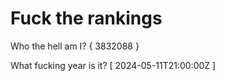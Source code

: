 # Fuck the rankings

Who the hell am I?
{ 3832088 }

What fucking year is it?
[ 2024-05-11T21:00:00Z ]

